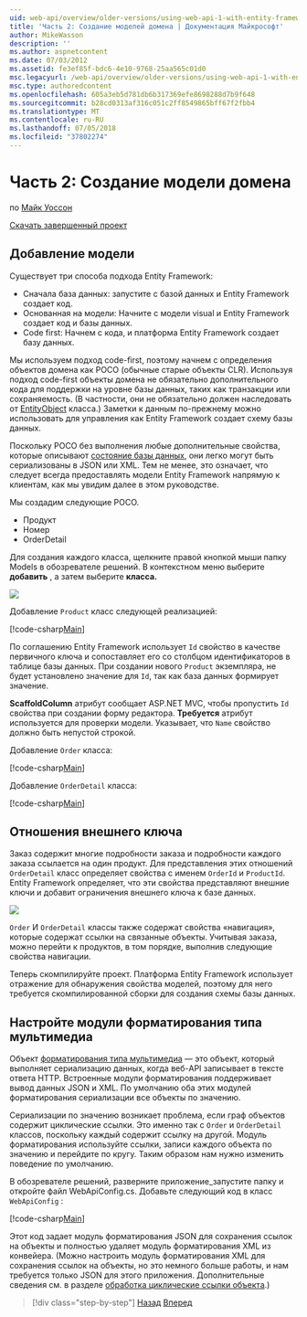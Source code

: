 ```yaml
---
uid: web-api/overview/older-versions/using-web-api-1-with-entity-framework-5/using-web-api-with-entity-framework-part-2
title: 'Часть 2: Создание моделей домена | Документация Майкрософт'
author: MikeWasson
description: ''
ms.author: aspnetcontent
ms.date: 07/03/2012
ms.assetid: fe3ef85f-bdc6-4e10-9768-25aa565c01d0
msc.legacyurl: /web-api/overview/older-versions/using-web-api-1-with-entity-framework-5/using-web-api-with-entity-framework-part-2
msc.type: authoredcontent
ms.openlocfilehash: 605a3eb5d781db6b317369efe8698288d7b9f648
ms.sourcegitcommit: b28cd0313af316c051c2ff8549865bff67f2fbb4
ms.translationtype: MT
ms.contentlocale: ru-RU
ms.lasthandoff: 07/05/2018
ms.locfileid: "37802274"
---
```

<a name="part-2-creating-the-domain-models"></a>Часть 2: Создание модели домена
====================
по [Майк Уоссон](https://github.com/MikeWasson)

[Скачать завершенный проект](http://code.msdn.microsoft.com/ASP-NET-Web-API-with-afa30545)

## <a name="add-models"></a>Добавление модели

Существует три способа подхода Entity Framework:

- Сначала база данных: запустите с базой данных и Entity Framework создает код.
- Основанная на модели: Начните с модели visual и Entity Framework создает код и базы данных.
- Code first: Начнем с кода, и платформа Entity Framework создает базу данных.

Мы используем подход code-first, поэтому начнем с определения объектов домена как POCO (обычные старые объекты CLR). Используя подход code-first объекты домена не обязательно дополнительного кода для поддержки на уровне базы данных, таких как транзакции или сохраняемость. (В частности, они не обязательно должен наследовать от [EntityObject](https://msdn.microsoft.com/library/system.data.objects.dataclasses.entityobject.aspx) класса.) Заметки к данным по-прежнему можно использовать для управления как Entity Framework создает схему базы данных.

Поскольку POCO без выполнения любые дополнительные свойства, которые описывают [состояние базы данных](https://msdn.microsoft.com/library/system.data.entitystate.aspx), они легко могут быть сериализованы в JSON или XML. Тем не менее, это означает, что следует всегда предоставлять модели Entity Framework напрямую к клиентам, как мы увидим далее в этом руководстве.

Мы создадим следующие POCO.

- Продукт
- Номер
- OrderDetail

Для создания каждого класса, щелкните правой кнопкой мыши папку Models в обозревателе решений. В контекстном меню выберите **добавить** , а затем выберите **класса.**

![](using-web-api-with-entity-framework-part-2/_static/image1.png)

Добавление `Product` класс следующей реализацией:

[!code-csharp[Main](using-web-api-with-entity-framework-part-2/samples/sample1.cs)]

По соглашению Entity Framework использует `Id` свойство в качестве первичного ключа и сопоставляет его со столбцом идентификаторов в таблице базы данных. При создании нового `Product` экземпляра, не будет установлено значение для `Id`, так как база данных формирует значение.

**ScaffoldColumn** атрибут сообщает ASP.NET MVC, чтобы пропустить `Id` свойства при создании форму редактора. **Требуется** атрибут используется для проверки модели. Указывает, что `Name` свойство должно быть непустой строкой.

Добавление `Order` класса:

[!code-csharp[Main](using-web-api-with-entity-framework-part-2/samples/sample2.cs)]

Добавление `OrderDetail` класса:

[!code-csharp[Main](using-web-api-with-entity-framework-part-2/samples/sample3.cs)]

## <a name="foreign-key-relations"></a>Отношения внешнего ключа

Заказ содержит многие подробности заказа и подробности каждого заказа ссылается на один продукт. Для представления этих отношений `OrderDetail` класс определяет свойства с именем `OrderId` и `ProductId`. Entity Framework определяет, что эти свойства представляют внешние ключи и добавит ограничения внешнего ключа к базе данных.

![](using-web-api-with-entity-framework-part-2/_static/image2.png)

`Order` И `OrderDetail` классы также содержат свойства «навигация», которые содержат ссылки на связанные объекты. Учитывая заказа, можно перейти к продуктов, в том порядке, выполнив следующие свойства навигации.

Теперь скомпилируйте проект. Платформа Entity Framework использует отражение для обнаружения свойства моделей, поэтому для него требуется скомпилированной сборки для создания схемы базы данных.

## <a name="configure-the-media-type-formatters"></a>Настройте модули форматирования типа мультимедиа

Объект [форматирования типа мультимедиа](../../formats-and-model-binding/media-formatters.md) — это объект, который выполняет сериализацию данных, когда веб-API записывает в тексте ответа HTTP. Встроенные модули форматирования поддерживает вывод данных JSON и XML. По умолчанию оба этих модулей форматирования сериализации все объекты по значению.

Сериализации по значению возникает проблема, если граф объектов содержит циклические ссылки. Это именно так с `Order` и `OrderDetail` классов, поскольку каждый содержит ссылку на другой. Модуль форматирования используйте ссылки, записи каждого объекта по значению и перейдите по кругу. Таким образом нам нужно изменить поведение по умолчанию.

В обозревателе решений, разверните приложение\_запустите папку и откройте файл WebApiConfig.cs. Добавьте следующий код в класс `WebApiConfig` :

[!code-csharp[Main](using-web-api-with-entity-framework-part-2/samples/sample4.cs?highlight=11)]

Этот код задает модуль форматирования JSON для сохранения ссылок на объекты и полностью удаляет модуль форматирования XML из конвейера. (Можно настроить модуль форматирования XML для сохранения ссылок на объекты, но это немного больше работы, и нам требуется только JSON для этого приложения. Дополнительные сведения см. в разделе [обработка циклические ссылки объекта](../../formats-and-model-binding/json-and-xml-serialization.md#handling_circular_object_references).)

> [!div class="step-by-step"]
> [Назад](using-web-api-with-entity-framework-part-1.md)
> [Вперед](using-web-api-with-entity-framework-part-3.md)
